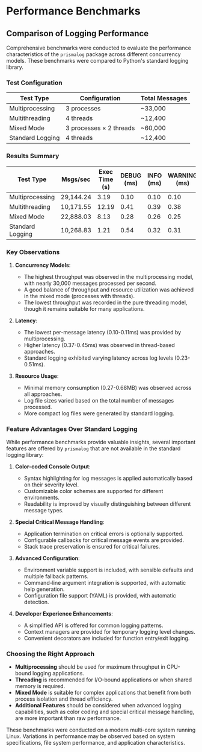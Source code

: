 # Performance Benchmarks

## Comparison of Logging Performance

Comprehensive benchmarks were conducted to evaluate the performance characteristics of the `prismalog` package across different concurrency models. These benchmarks were compared to Python's standard logging library.

### Test Configuration

| Test Type        | Configuration           | Total Messages |
|------------------|-------------------------|----------------|
| Multiprocessing  | 3 processes             | ~33,000        |
| Multithreading   | 4 threads               | ~12,400        |
| Mixed Mode       | 3 processes × 2 threads | ~60,000        |
| Standard Logging | 4 threads               | ~12,400        |

### Results Summary

| Test Type        | Msgs/sec  | Exec Time (s) | DEBUG (ms) | INFO (ms) | WARNING (ms) | ERROR (ms) | Memory Δ (MB) | Log Size (MB)|
|------------------|-----------|---------------|------------|-----------|--------------|------------|---------------|--------------|
| Multiprocessing  | 29,144.24 | 3.19          | 0.10       | 0.10      | 0.10         | 0.09       | 0.27          | 9.18         |
| Multithreading   | 10,171.55 | 12.19         | 0.41       | 0.39      | 0.38         | 0.36       | 0.60          | 11.18        |
| Mixed Mode       | 22,888.03 | 8.13          | 0.28       | 0.26      | 0.25         | 0.24       | 0.40          | 17.12        |
| Standard Logging | 10,268.83 | 1.21          | 0.54       | 0.32      | 0.31         | 0.25       | 0.56          | 1.05         |

### Key Observations

1. **Concurrency Models**:
   - The highest throughput was observed in the multiprocessing model, with nearly 30,000 messages processed per second.
   - A good balance of throughput and resource utilization was achieved in the mixed mode (processes with threads).
   - The lowest throughput was recorded in the pure threading model, though it remains suitable for many applications.

2. **Latency**:
   - The lowest per-message latency (0.10-0.11ms) was provided by multiprocessing.
   - Higher latency (0.37-0.45ms) was observed in thread-based approaches.
   - Standard logging exhibited varying latency across log levels (0.23-0.51ms).

3. **Resource Usage**:
   - Minimal memory consumption (0.27-0.68MB) was observed across all approaches.
   - Log file sizes varied based on the total number of messages processed.
   - More compact log files were generated by standard logging.

### Feature Advantages Over Standard Logging

While performance benchmarks provide valuable insights, several important features are offered by `prismalog` that are not available in the standard logging library:

1. **Color-coded Console Output**:
   - Syntax highlighting for log messages is applied automatically based on their severity level.
   - Customizable color schemes are supported for different environments.
   - Readability is improved by visually distinguishing between different message types.

2. **Special Critical Message Handling**:
   - Application termination on critical errors is optionally supported.
   - Configurable callbacks for critical message events are provided.
   - Stack trace preservation is ensured for critical failures.

3. **Advanced Configuration**:
   - Environment variable support is included, with sensible defaults and multiple fallback patterns.
   - Command-line argument integration is supported, with automatic help generation.
   - Configuration file support (YAML) is provided, with automatic detection.

4. **Developer Experience Enhancements**:
   - A simplified API is offered for common logging patterns.
   - Context managers are provided for temporary logging level changes.
   - Convenient decorators are included for function entry/exit logging.

### Choosing the Right Approach

- **Multiprocessing** should be used for maximum throughput in CPU-bound logging applications.
- **Threading** is recommended for I/O-bound applications or when shared memory is required.
- **Mixed Mode** is suitable for complex applications that benefit from both process isolation and thread efficiency.
- **Additional Features** should be considered when advanced logging capabilities, such as color coding and special critical message handling, are more important than raw performance.

These benchmarks were conducted on a modern multi-core system running Linux. Variations in performance may be observed based on system specifications, file system performance, and application characteristics.

